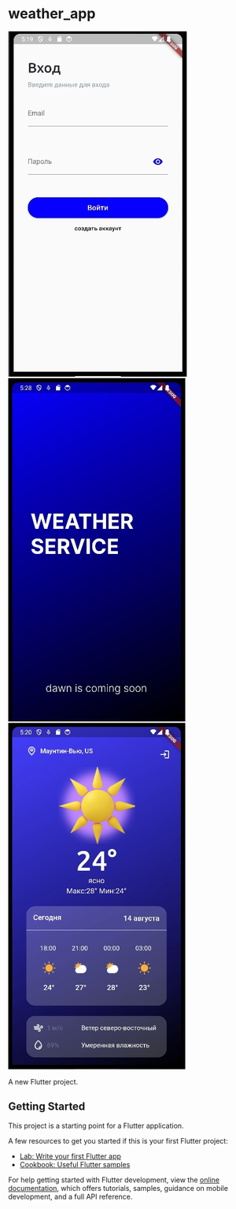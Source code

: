 # weather_app
![Image alt](https://github.com/usssuratonkachi/weather_app/blob/main/pictures/1.jpg) ![Image alt](https://github.com/usssuratonkachi/weather_app/blob/main/pictures/2.jpg) ![Image alt](https://github.com/usssuratonkachi/weather_app/blob/main/pictures/3.jpg)

A new Flutter project.

## Getting Started

This project is a starting point for a Flutter application.

A few resources to get you started if this is your first Flutter project:

- [Lab: Write your first Flutter app](https://docs.flutter.dev/get-started/codelab)
- [Cookbook: Useful Flutter samples](https://docs.flutter.dev/cookbook)

For help getting started with Flutter development, view the
[online documentation](https://docs.flutter.dev/), which offers tutorials,
samples, guidance on mobile development, and a full API reference.
